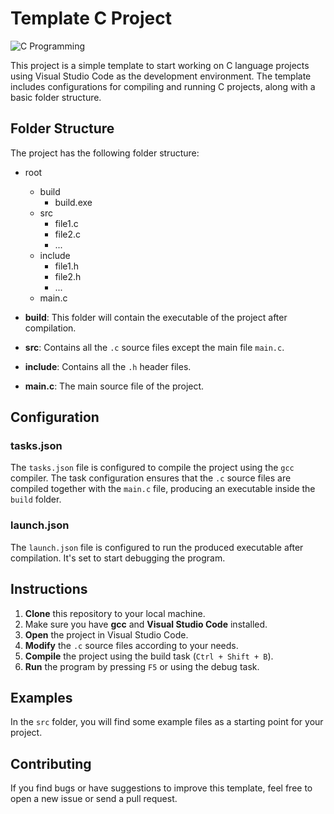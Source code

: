 # Template C Project

![C Programming]([https://cdn.pixabay.com/photo/2017/08/10/12/44/code-2620118_960_720.jpg](https://www.boardinfinity.com/blog/content/images/2023/02/C.png))

This project is a simple template to start working on C language projects using Visual Studio Code as the development environment. The template includes configurations for compiling and running C projects, along with a basic folder structure.

## Folder Structure

The project has the following folder structure:
- root
  - build
    - build.exe
  - src
    - file1.c
    - file2.c
    - ...
  - include
    - file1.h
    - file2.h
    - ...
  - main.c

- **build**: This folder will contain the executable of the project after compilation.
- **src**: Contains all the `.c` source files except the main file `main.c`.
- **include**: Contains all the `.h` header files.
- **main.c**: The main source file of the project.

## Configuration

### tasks.json

The `tasks.json` file is configured to compile the project using the `gcc` compiler. The task configuration ensures that the `.c` source files are compiled together with the `main.c` file, producing an executable inside the `build` folder.

### launch.json

The `launch.json` file is configured to run the produced executable after compilation. It's set to start debugging the program.

## Instructions

1. **Clone** this repository to your local machine.
2. Make sure you have **gcc** and **Visual Studio Code** installed.
3. **Open** the project in Visual Studio Code.
4. **Modify** the `.c` source files according to your needs.
5. **Compile** the project using the build task (`Ctrl + Shift + B`).
6. **Run** the program by pressing `F5` or using the debug task.

## Examples

In the `src` folder, you will find some example files as a starting point for your project.

## Contributing

If you find bugs or have suggestions to improve this template, feel free to open a new issue or send a pull request.
